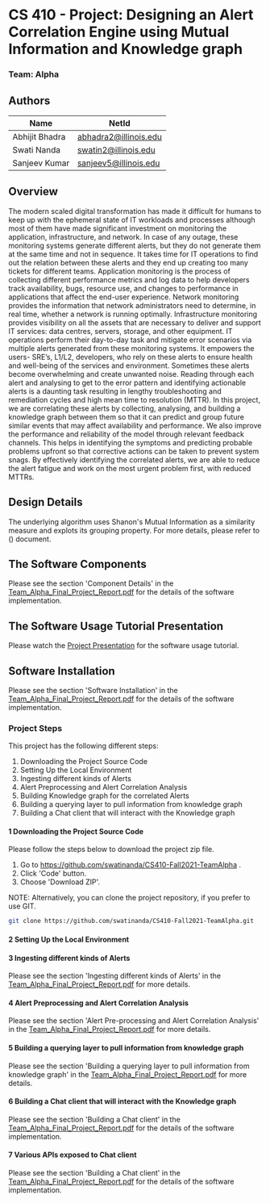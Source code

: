 # CS 410 - Project: Designing an Alert Correlation Engine using Mutual Information and Knowledge graph

### Team: Alpha

## Authors
| Name                | NetId                 |
| ------------------- | --------------------- |
| Abhijit Bhadra         | abhadra2@illinois.edu |
| Swati Nanda         | swatin2@illinois.edu |
| Sanjeev Kumar         | sanjeev5@illinois.edu |

## Overview

The modern scaled digital transformation has made it difficult for humans to keep up with the ephemeral state of IT workloads and processes although most of them have made significant investment on monitoring the application, infrastructure, and network. In case of any outage, these monitoring systems generate different alerts, but they do not generate them at the same time and not in sequence. It takes time for IT operations to find out the relation between these alerts and they end up creating too many tickets for different teams.
Application monitoring is the process of collecting different performance metrics and log data to help developers track availability, bugs, resource use, and changes to performance in applications that affect the end-user experience. Network monitoring provides the information that network administrators need to determine, in real time, whether a network is running optimally. Infrastructure monitoring provides visibility on all the assets that are necessary to deliver and support IT services: data centres, servers, storage, and other equipment. IT operations perform their day-to-day task and mitigate error scenarios via multiple alerts generated from these monitoring systems. It empowers the users- SRE’s, L1/L2, developers, who rely on these alerts to ensure health and well-being of the services and environment. Sometimes these alerts become overwhelming and create unwanted noise. Reading through each alert and analysing to get to the error pattern and identifying actionable alerts is a daunting task resulting in lengthy troubleshooting and remediation cycles and high mean time to resolution (MTTR).
In this project, we are correlating these alerts by collecting, analysing, and building a knowledge graph between them so that it can predict and group future similar events that may affect availability and performance. We also improve the performance and reliability of the model through relevant feedback channels. This helps in identifying the symptoms and predicting probable problems upfront so that corrective actions can be taken to prevent system snags. By effectively identifying the correlated alerts, we are able to reduce the alert fatigue and work on the most urgent problem first, with reduced MTTRs.

## Design Details

The underlying algorithm uses Shanon's Mutual Information as a similarity measure and explots its grouping property.
For more details, please refer to () document.

## The Software Components

Please see the section 'Component Details' in the [Team_Alpha_Final_Project_Report.pdf](/Team_Alpha_Final_Project_Report.pdf) for the details of the software  implementation.

## The Software Usage Tutorial Presentation

Please watch the [Project Presentation](https://mediaspace.illinois.edu/media/t/1_381l1bdt) for the software usage tutorial.

## Software  Installation

Please see the section 'Software Installation' in the [Team_Alpha_Final_Project_Report.pdf](/Team_Alpha_Final_Project_Report.pdf) for the details of the software  implementation.

### Project Steps

This project has the following different steps:

1. Downloading the Project Source Code
2. Setting Up the Local Environment
3. Ingesting different kinds of Alerts 
4. Alert Preprocessing and Alert Correlation Analysis
5. Building Knowledge graph for the correlated Alerts
6. Building a querying layer to pull information from knowledge graph
7. Building a Chat client that will interact with the Knowledge graph

#### 1 Downloading the Project Source Code

Please follow the steps below to download the project zip file.

1. Go to https://github.com/swatinanda/CS410-Fall2021-TeamAlpha .
2. Click 'Code' button.
3. Choose 'Download ZIP'.

NOTE: Alternatively, you can clone the project repository, if you prefer to use GIT.

```bash
git clone https://github.com/swatinanda/CS410-Fall2021-TeamAlpha.git
```

#### 2 Setting Up the Local Environment


#### 3 Ingesting different kinds of Alerts

Please see the section 'Ingesting different kinds of Alerts' in the [Team_Alpha_Final_Project_Report.pdf](/Team_Alpha_Final_Project_Report.pdf) for more details.

#### 4 Alert Preprocessing and Alert Correlation Analysis
Please see the section 'Alert Pre-processing and Alert Correlation Analysis' in the [Team_Alpha_Final_Project_Report.pdf](/Team_Alpha_Final_Project_Report.pdf) for more details.

#### 5 Building a querying layer to pull information from knowledge graph
Please see the section 'Building a querying layer to pull information from knowledge graph' in the [Team_Alpha_Final_Project_Report.pdf](/Team_Alpha_Final_Project_Report.pdf) for more details.

#### 6 Building a Chat client that will interact with the Knowledge graph
Please see the section 'Building a Chat client' in the [Team_Alpha_Final_Project_Report.pdf](/Team_Alpha_Final_Project_Report.pdf) for the details of the software  implementation.

#### 7 Various APIs exposed to Chat client
Please see the section 'Building a Chat client' in the [Team_Alpha_Final_Project_Report.pdf](/Team_Alpha_Final_Project_Report.pdf) for the details of the software  implementation.
